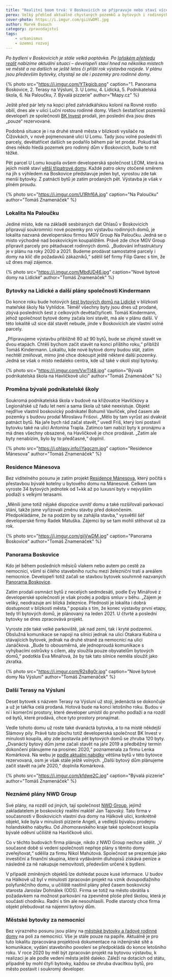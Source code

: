 ```yaml
---
title: "Realitní boom trvá: V Boskovicích se připravuje nebo staví více než 500 bytů"
perex: Velký přehled aktuálně chystaných pozemků a bytových i rodinných domů.
cover-photo: https://i.imgur.com/giiVwDMl.jpg
author: Marek Osouch
category: zpravodajství
tags:
    - urbanismus
    - územní rozvoj
---
```


*Po bydlení v Boskovicích je stále velká poptávka. Po [loňském přehledu realit](https://ohlasy.info/clanky/2018/07/reality.html) nabízíme aktuální situaci – developeři staví hned na několika místech ve městě a na dalších se ještě letos či příští rok výstavba rozjede. V plánu jsou především bytovky, chystají se ale i pozemky pro rodinné domy.*

{% photo src="https://i.imgur.com/YTkgicb.png" caption="1. Panorama Boskovice, 2. Terasy na Výsluní, 3. U Lomu, 4. Lidická, 5. Podnikatelská škola, 6. Na Paloučku, 7. Bývalá pizzerie" author="Mapy.cz" %}

Ještě před pár lety na kopci před zahrádkářskou kolonií na Rovné rostlo obilí, dnes ale v ulici Luční rostou rodinné domy. Všech šestatřicet pozemků developeři ze společnosti [BK Invest](http://www.bkinvest.cz/) prodali, jen poslední dva jsou dnes „pouze“ rezervované.

Podobná situace je i na druhé straně města v blízkosti vysílače na Čížovkách, v nově pojmenované ulici U Lomu. Tady jsou volné poslední tři parcely, devětatřicet dalších se podařilo během pár let prodat. Pokud tak dnes někdo hledá pozemek pro rodinný dům v Boskovicích, bude to mít těžké.

Pět parcel U Lomu koupila ovšem developerská společnost LEOM, která na jejich místě staví [větší třípatrové domy](https://www.diverse-reality.cz/pod-strelnici-byty). Každé patro okny otočené směrem na jih s výhledem na Boskovice představuje jeden byt, vyrostou zde tak menší bytovky. Z patnácti bytů je zatím prodaných pět. Výstavba je však v plném proudu.

{% photo src="https://i.imgur.com/U1Rhf6A.jpg" caption="Na Paloučku" author="Tomáš Znamenáček" %}

### Lokalita Na Paloučku

Jediné místo, kde na základě sesbíraných dat Ohlasů v Boskovicích připravují soukromníci nové pozemky pro výstavbu rodinných domů, je lokalita nazvaná developerskou firmou MGV Group Na Paloučku. Jedná se o místo východně nad boskovickým koupalištěm. Právě zde chce MGV Group připravit parcely pro pětadvacet rodinných domů. „Budování infrastruktury je v plánu na roky 2020 a 2021. Budeme prodávat samostatné parcely i domy na klíč dle požadavků zákazníků,“ sdělil šéf firmy Filip Garec s tím, že už dnes mají zájemce.

{% photo src="https://i.imgur.com/MbdUD46.jpg" caption="Nové bytové domy na Lidické" author="Tomáš Znamenáček" %}

### Bytovky na Lidické a další plány společnosti Kindermann

Do konce roku bude hotových [šest bytových domů na Lidické](http://www.bytylidicka.cz/) v blízkosti mateřské školy Na Vyhlídce. Téměř všechny byty jsou dnes už prodané, zbývá posledních šest z celkových devětačtyřiceti. Tomáš Kindermann, jehož společnost bytové domy začala loni stavět, má ale v plánu další. V této lokalitě už sice dál stavět nebude, jinde v Boskovicích ale vlastní volné parcely.

„Připravujeme výstavbu přibližně 80 až 90 bytů, bude se zřejmě stavět ve dvou etapách. Chtěli bychom začít stavět na konci příštího roku,“ přiblížil Tomáš Kindermann. Lokalitu, kde nové bytové domy budou stát, zatím nechtěl zmiňovat, mimo jiné chce dokoupit ještě některé další pozemky. Jedná se však o místo nedaleko centra, kde už také v okolí stojí bytovky.

{% photo src="https://i.imgur.com/VxrTI48.jpg" caption="Bývalá podnikatelská škola na Havlíčkově ulici" author="Tomáš Znamenáček" %}

### Proměna bývalé podnikatelské školy

Soukromá podnikatelská škola v budově na křižovatce Havlíčkovy a Legionářské už řadu let není a sama škola už také neexistuje. Objekt nejdříve vlastnil boskovický podnikatel Bohumil Vavříček, před časem ale pozemky s budovu prodal Miroslavu Frišovi. „Mělo by tam vyrůst asi dvakrát patnáct bytů. Na jaře bych rád začal stavět,“ uvedl Friš, který loni postavil bytovku také na ulici Antonína Trapla. Zatímco tam nabízí byty k pronájmu a má dnes všechny obsazené, na Havlíčkově je chce prodávat. „Zatím ale byty nenabízím, bylo by to předčasné,“ doplnil.

{% photo src="https://i.ohlasy.info/iYagczm.jpg" caption="Residence Mánesova" author="Tomáš Znamenáček" %}

### Residence Mánesova

Bez viditelného posunu je zatím projekt [Residence Mánesova](http://residencemanesova.cz/), který počítá s přestavbou bývalé kotelny u bytového domu na Mánesově. Celkem tam vyroste 34 bytových jednotek od 1+kk až po luxusní byty v nejvyšším podlaží s velkými terasami.

„Měnili jsme totiž nějaké dispozice uvnitř domu a také rozšiřovali parkovací stání, takže jsme vyřizovali změnu stavby před dokončením. Předpokládáme, že na podzim by se zahájila stavba,“ vysvětlil šéf developerské firmy Radek Matuška. Zájemci by se tam mohli stěhovat už za rok.

{% photo src="https://i.imgur.com/giiVwDM.jpg" caption="Panorama Boskovice" author="Tomáš Znamenáček" %}

### Panorama Boskovice

Kdo jel během posledních měsíců vlakem nebo autem po cestě za nemocnicí, všiml si čilého stavebního ruchu mezi železniční tratí a areálem nemocnice. Developeři totiž začali se stavbou bytovek souhrnně nazvaných [Panorama Boskovice](https://www.panoramaboskovice.cz/).

Zatím prodali osmnáct bytů z necelých sedmdesáti, podle Evy Minářové z developerské společnosti je však prodej a podpis smluv v běhu. „Zájem je veliký, neodrazuje ani blízká železnice. Předností je lokalita i dobrá dostupnost v blízkosti města,“ popsala s tím, že konec výstavby první etapy, tedy tří bytových domů, je plánovaný na leden 2021. U čtvrté a poslední bytovky se dnes zpracovává projekt.

Vyroste zde také velké parkoviště, jak nad zemí, tak i kryté podzemní. Obslužná komunikace se napojí na silnici jednak na ulici Otakara Kubína u stávajících bytovek, jednak na druhé straně za nemocnicí na ulici Janáčkova. „Bude to obousměrná, ale jednoproudá komunikace s vyhýbacími ostrůvky s cílem, aby sloužila pouze obyvatelům bytových domů,“ podotkla Eva Minářová, že by tak tato silnice neměla sloužit jako zkratka.

{% photo src="https://i.imgur.com/R2s8g0r.jpg" caption="Nové bytové domy Na Výsluní" author="Tomáš Znamenáček" %}

### Další Terasy na Výsluní

Deset bytovek s názvem Terasy na Výsluní už stojí, jedenáctá se dokončuje a už je takřka celá prodaná. Hotová bude na konci letošního roku. Budou v ní i komerční prostory, které developer umístil do prvního podlaží a na rozdíl od bytů, které prodává, chce tyto prostory pronajímat.

Vedle tohoto domu už roste také dvanáctá bytovka, a to na místě někdejší Slámovy pily. Právě tuto plochu totiž developerská společnost BK Invest v minulosti koupila, aby zde postavila pět bytových domů se zhruba 120 byty. „Dvanáctý bytový dům jsme začali stavět na jaře 2019 a předběžný termín dokončení plánujeme na prosinec 2020,“ poznamenala za firmu Lenka Komárková. Na webu je [podle aktuální nabídky](http://www.terasynavysluni.cz/) většina bytů v této bytovce rezervovaná, osm je však stále ještě volných. „Další bytový dům plánujeme začít stavět na jaře 2020,“ doplnila Komárková.

{% photo src="https://i.imgur.com/kfdwe2C.jpg" caption="Bývalá pizzerie" author="Tomáš Znamenáček" %}

### Neznámé plány NWD Group

Své plány, na rozdíl od jiných, tají společnost [NWD Group](https://www.nwdgroup.cz/), jejímž zakladatelem je boskovický realitní makléř Jan Tajovský. Tato firma v současnosti v Boskovicích vlastní dva domy na Hálkově ulici, konkrétně objekt, kde byla v minulosti pizzerie Angeli, a vedlejší bývalou prodejnu holandského nábytku. Od Jihomoravského kraje také společnost koupila bývalé oděvní učiliště na Havlíčkově ulici.

Co v těchto budovách firma plánuje, nikdo z NWD Group nechce sdělit. „V současné době si vedení společnosti nepřeje plány s těmito domy zveřejňovat,“ sdělila za firmu Nikol Mahútová. Společnost se prezentuje jako investiční a finanční skupina, která vydáváním dluhopisů získává peníze a následně za ně nakupuje nemovitosti, především určené k bydlení.

V případě zmíněných objektů lze dohledat pouze kusé informace. U budov na Hálkově už byl v minulosti zpracován projekt na vznik dvoupodlažního polyfunkčního domu, u učiliště nastínil plány před časem boskovický starosta Jaroslav Dohnálek (ODS). Firma se totiž na město obrátila s požadavkem na možnost parkování na zpevněné ploše před školou, která je součástí chodníku. Radní s tím ale nesouhlasili. Podle starosty chce firma objekt přebudovat na nájemní bytový dům.

### Městské bytovky za nemocnicí

Bez výrazného posunu jsou plány na [městské bytovky a řadové rodinné domy](https://www.boskovice.cz/urbanisticka%2Dstudie%2Dobytneho%2Dsouboru%2Dza%2Dnemocnici/d-29907) na poli za nemocnicí. Vše je stále pouze na papíře. Aktuálně je pro tuto lokalitu zpracována projektová dokumentace na inženýrské sítě a komunikace, vydání stavebního povolení se předpokládá do konce letošního roku. V roce 2020 by měl být zpracován projekt na bytovou výstavbu, k realizaci je ale podle vedení města ještě daleko. Záleží na dotacích od státu, případně by mohl čtyři bytovky, každou se zhruba dvacítkou bytů, pro město postavit i soukromý developer.
